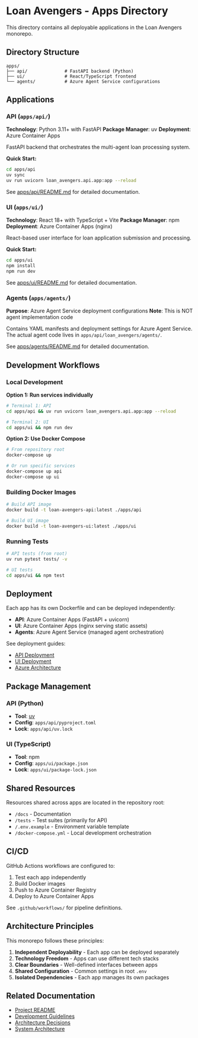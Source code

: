 # Loan Avengers - Apps Directory

This directory contains all deployable applications in the Loan Avengers monorepo.

## Directory Structure

```
apps/
├── api/              # FastAPI backend (Python)
├── ui/               # React/TypeScript frontend
└── agents/           # Azure Agent Service configurations
```

## Applications

### API (`apps/api/`)

**Technology**: Python 3.11+ with FastAPI
**Package Manager**: uv
**Deployment**: Azure Container Apps

FastAPI backend that orchestrates the multi-agent loan processing system.

**Quick Start:**
```bash
cd apps/api
uv sync
uv run uvicorn loan_avengers.api.app:app --reload
```

See [apps/api/README.md](api/README.md) for detailed documentation.

### UI (`apps/ui/`)

**Technology**: React 18+ with TypeScript + Vite
**Package Manager**: npm
**Deployment**: Azure Container Apps (nginx)

React-based user interface for loan application submission and processing.

**Quick Start:**
```bash
cd apps/ui
npm install
npm run dev
```

See [apps/ui/README.md](ui/README.md) for detailed documentation.

### Agents (`apps/agents/`)

**Purpose**: Azure Agent Service deployment configurations
**Note**: This is NOT agent implementation code

Contains YAML manifests and deployment settings for Azure Agent Service. The actual agent code lives in `apps/api/loan_avengers/agents/`.

See [apps/agents/README.md](agents/README.md) for detailed documentation.

## Development Workflows

### Local Development

**Option 1: Run services individually**
```bash
# Terminal 1: API
cd apps/api && uv run uvicorn loan_avengers.api.app:app --reload

# Terminal 2: UI
cd apps/ui && npm run dev
```

**Option 2: Use Docker Compose**
```bash
# From repository root
docker-compose up

# Or run specific services
docker-compose up api
docker-compose up ui
```

### Building Docker Images

```bash
# Build API image
docker build -t loan-avengers-api:latest ./apps/api

# Build UI image
docker build -t loan-avengers-ui:latest ./apps/ui
```

### Running Tests

```bash
# API tests (from root)
uv run pytest tests/ -v

# UI tests
cd apps/ui && npm test
```

## Deployment

Each app has its own Dockerfile and can be deployed independently:

- **API**: Azure Container Apps (FastAPI + uvicorn)
- **UI**: Azure Container Apps (nginx serving static assets)
- **Agents**: Azure Agent Service (managed agent orchestration)

See deployment guides:
- [API Deployment](api/README.md#azure-deployment)
- [UI Deployment](ui/README.md)
- [Azure Architecture](../docs/diagrams/azure-deployment-architecture.md)

## Package Management

### API (Python)
- **Tool**: [uv](https://github.com/astral-sh/uv)
- **Config**: `apps/api/pyproject.toml`
- **Lock**: `apps/api/uv.lock`

### UI (TypeScript)
- **Tool**: npm
- **Config**: `apps/ui/package.json`
- **Lock**: `apps/ui/package-lock.json`

## Shared Resources

Resources shared across apps are located in the repository root:

- `/docs` - Documentation
- `/tests` - Test suites (primarily for API)
- `/.env.example` - Environment variable template
- `/docker-compose.yml` - Local development orchestration

## CI/CD

GitHub Actions workflows are configured to:
1. Test each app independently
2. Build Docker images
3. Push to Azure Container Registry
4. Deploy to Azure Container Apps

See `.github/workflows/` for pipeline definitions.

## Architecture Principles

This monorepo follows these principles:

1. **Independent Deployability** - Each app can be deployed separately
2. **Technology Freedom** - Apps can use different tech stacks
3. **Clear Boundaries** - Well-defined interfaces between apps
4. **Shared Configuration** - Common settings in root `.env`
5. **Isolated Dependencies** - Each app manages its own packages

## Related Documentation

- [Project README](../README.md)
- [Development Guidelines](../CLAUDE.md)
- [Architecture Decisions](../docs/decisions/)
- [System Architecture](../docs/diagrams/system-architecture-diagram.md)
